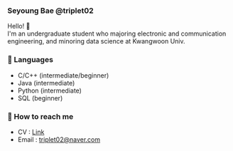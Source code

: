 ### Seyoung Bae @triplet02

Hello! 👋  
I'm an undergraduate student who majoring electronic and communication engineering, and minoring data science at Kwangwoon Univ.    


### 🌱 Languages  
* C/C++  (intermediate/beginner)  
* Java   (intermediate)  
* Python (intermediate)  
* SQL    (beginner)  
  
### 📮 How to reach me  
* CV : [Link](https://github.com/triplet02/triplet02/blob/master/CV_triplet02.pdf)
* Email : <triplet02@naver.com>
<!--
**triplet02/triplet02** is a ✨ _special_ ✨ repository because its `README.md` (this file) appears on your GitHub profile.

Here are some ideas to get you started:

- 🔭 I’m currently working on ...
- 🌱 I’m currently learning ...
- 👯 I’m looking to collaborate on ...
- 🤔 I’m looking for help with ...
- 💬 Ask me about ...
- 📫 How to reach me: ...
- 😄 Pronouns: ...
- ⚡ Fun fact: ...
-->

